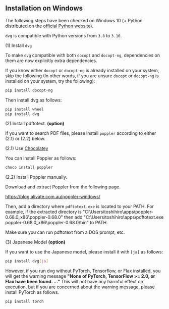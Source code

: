 ## Installation on Windows

The following steps have been checked on Windows 10 (+ Python distributed on the [official Python website](https://www.python.org)).

`dvg` is compatible with Python versions from `3.8` to `3.10`.

(1) Install `dvg`

To make `dvg` compatible with both `docopt` and `docopt-ng`, dependencies on them are now explicitly extra dependencies.

If you know either `docopt` or `docopt-ng` is already installed on your system, skip the following
(In other words, if you are unsure `docopt` or `docopt-ng` is installed on your system, try the following):

```sh
pip install docopt-ng
```

Then install dvg as follows:

```sh
pip install wheel
pip install dvg
```

(2) Install pdftotext. **(option)**

If you want to search PDF files, please install `poppler` according to either (2.1) or (2.2) below.

(2.1) Use [Chocolatey](https://chocolatey.org/)

You can install Poppler as follows:

```sh
choco install poppler
```

(2.2) Install Poppler manually.

Download and extract Poppler from the following page.

https://blog.alivate.com.au/poppler-windows/

Then, add a directory where `pdftotext.exe` is located to your PATH. For example, if the extracted directory is "C:\Users\toshihiro\apps\poppler-0.68.0_x86\poppler-0.68.0" then add "C:\Users\toshihiro\apps\pdftotext.exe poppler-0.68.0_x86\poppler-0.68.0\bin\" to PATH.

Make sure you can run pdftotext from a DOS prompt, etc.

(3) Japanese Model **(option)** 

If you want to use the Japanese model, please install it with `[ja]` as follows:

```sh
pip install dvg[ja]
```

However, if you run dvg without PyTorch, Tensorflow, or Flax installed, you will get the warning message **"None of PyTorch, TensorFlow >= 2.0, or Flax have been found. ..."** This will not have any harmful effect on execution, but if you are concerned about the warning message, please install PyTorch as follows.

```sh
pip install torch
```
